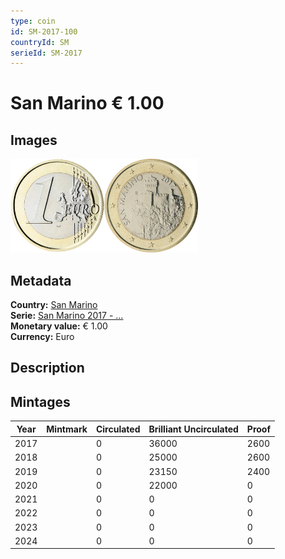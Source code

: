 ```yaml
---
type: coin
id: SM-2017-100
countryId: SM
serieId: SM-2017
---
```


# San Marino € 1.00

## Images

<img src="../../../Images/common-2007-100.webp" height="150" alt="Front image"><img src="Images/san marino-2017-100.webp" height="150" alt="Back image">

## Metadata

**Country:** [San Marino](../index.md)\
**Serie:** [San Marino 2017 - ...](index.md)\
**Monetary value:** € 1.00\
**Currency:** Euro

## Description

## Mintages

| Year | Mintmark | Circulated | Brilliant Uncirculated | Proof |
| ---- | -------- | ---------- | ---------------------- | ----- |
| 2017 |          | 0          | 36000                  | 2600  |
| 2018 |          | 0          | 25000                  | 2600  |
| 2019 |          | 0          | 23150                  | 2400  |
| 2020 |          | 0          | 22000                  | 0     |
| 2021 |          | 0          | 0                      | 0     |
| 2022 |          | 0          | 0                      | 0     |
| 2023 |          | 0          | 0                      | 0     |
| 2024 |          | 0          | 0                      | 0     |

